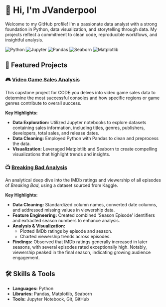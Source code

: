 # 👋 Hi, I'm JVanderpool

Welcome to my GitHub profile! I'm a passionate data analyst with a strong foundation in Python, data visualization, and storytelling through data. My projects reflect a commitment to clean code, reproducible workflows, and insightful analysis.


![Python](https://img.shields.io/badge/Python-3776AB?style=for-the-badge&logo=python&logoColor=white)
![Jupyter](https://img.shields.io/badge/Jupyter-F37626?style=for-the-badge&logo=jupyter&logoColor=white)
![Pandas](https://img.shields.io/badge/Pandas-150458?style=for-the-badge&logo=pandas&logoColor=white)
![Seaborn](https://img.shields.io/badge/Seaborn-3776AB?style=for-the-badge&logo=python&logoColor=white)
![Matplotlib](https://img.shields.io/badge/Matplotlib-11557C?style=for-the-badge&logo=python&logoColor=white)

## 📌 Featured Projects

### 🎮 [Video Game Sales Analysis](https://github.com/JVanderpool-repos/vg_sales)

This capstone project for CODE:you delves into video game sales data to determine the most successful consoles and how specific regions or game genres contribute to overall success.

**Key Highlights:**
- **Data Exploration:** Utilized Jupyter notebooks to explore datasets containing sales information, including titles, genres, publishers, developers, total sales, and release dates.
- **Data Cleaning:** Employed Python with Pandas to clean and preprocess the data.
- **Visualization:** Leveraged Matplotlib and Seaborn to create compelling visualizations that highlight trends and insights.

### 📺 [Breaking Bad Analysis](https://github.com/JVanderpool-repos/breaking_bad_analysis)

An analytical deep dive into the IMDb ratings and viewership of all episodes of *Breaking Bad*, using a dataset sourced from Kaggle.

**Key Highlights:**
- **Data Cleaning:** Standardized column names, converted date columns, and addressed missing values in viewership data.
- **Feature Engineering:** Created combined 'Season Episode' identifiers and extracted season numbers to enhance analysis.
- **Analysis & Visualization:**
  - Plotted IMDb ratings by episode and season.
  - Charted viewership trends across episodes.
- **Findings:** Observed that IMDb ratings generally increased in later seasons, with several episodes rated exceptionally high. Notably, viewership peaked in the final season, indicating growing audience engagement.

## 🛠️ Skills & Tools

- **Languages:** Python
- **Libraries:** Pandas, Matplotlib, Seaborn
- **Tools:** Jupyter Notebook, Git, GitHub
